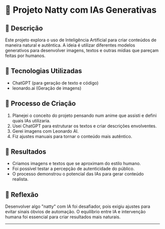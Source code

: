 # 🎨 Projeto Natty com IAs Generativas

## 📒 Descrição
Este projeto explora o uso de Inteligência Artificial para criar conteúdos de maneira natural e autêntica. A ideia é utilizar diferentes modelos generativos para desenvolver imagens, textos e outras mídias que pareçam feitas por humanos.

## 🤖 Tecnologias Utilizadas
- ChatGPT (para geração de texto e código)
- leonardo.ai (Geração de imagens)

## 🧐 Processo de Criação
1. Planejei o conceito do projeto pensando num anime que assisti e defini quais IAs utilizaria.
2. Usei ChatGPT para estruturar os textos e criar descrições envolventes.
3. Gerei imagens com Leonardo AI.
4. Fiz ajustes manuais para tornar o conteúdo mais autêntico.

## 🚀 Resultados
- Criamos imagens e textos que se aproximam do estilo humano.
- Foi possível testar a percepção de autenticidade do público.
- O processo demonstrou o potencial das IAs para gerar conteúdo realista.

## 💭 Reflexão
Desenvolver algo "natty" com IA foi desafiador, pois exigiu ajustes para evitar sinais óbvios de automação. O equilíbrio entre IA e intervenção humana foi essencial para criar resultados mais naturais.

---
